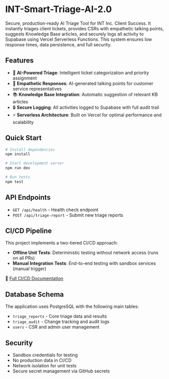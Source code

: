 # INT-Smart-Triage-AI-2.0

Secure, production-ready AI Triage Tool for INT Inc. Client Success. It instantly triages client tickets, provides CSRs with empathetic talking points, suggests Knowledge Base articles, and securely logs all activity to Supabase using Vercel Serverless Functions. This system ensures low response times, data persistence, and full security.

## Features

- 🎯 **AI-Powered Triage**: Intelligent ticket categorization and priority assignment
- 💬 **Empathetic Responses**: AI-generated talking points for customer service representatives
- 📚 **Knowledge Base Integration**: Automatic suggestion of relevant KB articles
- 🔒 **Secure Logging**: All activities logged to Supabase with full audit trail
- ⚡ **Serverless Architecture**: Built on Vercel for optimal performance and scalability

## Quick Start

```bash
# Install dependencies
npm install

# Start development server
npm run dev

# Run tests
npm test
```

## API Endpoints

- `GET /api/health` - Health check endpoint
- `POST /api/triage-report` - Submit new triage reports

## CI/CD Pipeline

This project implements a two-tiered CI/CD approach:

- **Offline Unit Tests**: Deterministic testing without network access (runs on all PRs)
- **Manual Integration Tests**: End-to-end testing with sandbox services (manual trigger)

📖 [Full CI/CD Documentation](docs/CI_CD_WORKFLOWS.md)

## Database Schema

The application uses PostgreSQL with the following main tables:
- `triage_reports` - Core triage data and results
- `triage_audit` - Change tracking and audit logs
- `users` - CSR and admin user management

## Security

- Sandbox credentials for testing
- No production data in CI/CD
- Network isolation for unit tests
- Secure secret management via GitHub secrets
